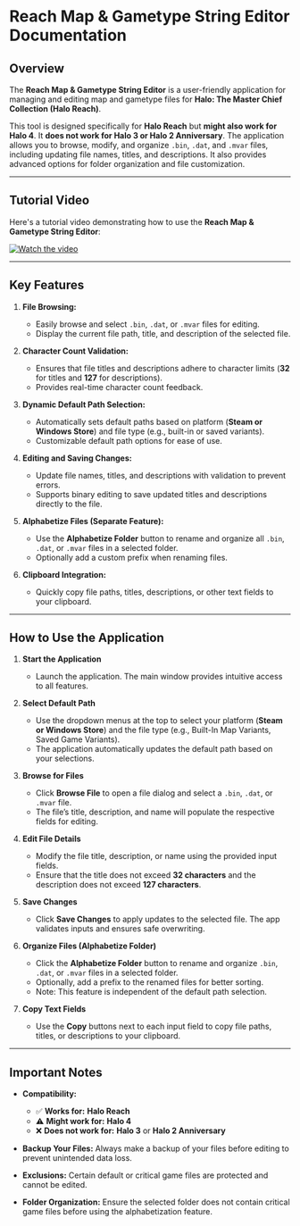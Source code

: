 # Reach Map & Gametype String Editor Documentation

## Overview
The **Reach Map & Gametype String Editor** is a user-friendly application for managing and editing map and gametype files for **Halo: The Master Chief Collection (Halo Reach)**. 

This tool is designed specifically for **Halo Reach** but **might also work for Halo 4**. It **does not work for Halo 3 or Halo 2 Anniversary**. The application allows you to browse, modify, and organize `.bin`, `.dat`, and `.mvar` files, including updating file names, titles, and descriptions. It also provides advanced options for folder organization and file customization.

---

## Tutorial Video

Here's a tutorial video demonstrating how to use the **Reach Map & Gametype String Editor**:

[![Watch the video](https://img.youtube.com/vi/ddvKpaqy7O4/0.jpg)](https://youtu.be/ddvKpaqy7O4)

---

## Key Features

1. **File Browsing:**  
   - Easily browse and select `.bin`, `.dat`, or `.mvar` files for editing.  
   - Display the current file path, title, and description of the selected file.

2. **Character Count Validation:**  
   - Ensures that file titles and descriptions adhere to character limits (**32** for titles and **127** for descriptions).  
   - Provides real-time character count feedback.

3. **Dynamic Default Path Selection:**  
   - Automatically sets default paths based on platform (**Steam or Windows Store**) and file type (e.g., built-in or saved variants).  
   - Customizable default path options for ease of use.

4. **Editing and Saving Changes:**  
   - Update file names, titles, and descriptions with validation to prevent errors.  
   - Supports binary editing to save updated titles and descriptions directly to the file.

5. **Alphabetize Files (Separate Feature):**  
   - Use the **Alphabetize Folder** button to rename and organize all `.bin`, `.dat`, or `.mvar` files in a selected folder.  
   - Optionally add a custom prefix when renaming files.

6. **Clipboard Integration:**  
   - Quickly copy file paths, titles, descriptions, or other text fields to your clipboard.

---

## How to Use the Application

1. **Start the Application**  
   - Launch the application. The main window provides intuitive access to all features.

2. **Select Default Path**  
   - Use the dropdown menus at the top to select your platform (**Steam or Windows Store**) and the file type (e.g., Built-In Map Variants, Saved Game Variants).  
   - The application automatically updates the default path based on your selections.

3. **Browse for Files**  
   - Click **Browse File** to open a file dialog and select a `.bin`, `.dat`, or `.mvar` file.  
   - The file’s title, description, and name will populate the respective fields for editing.

4. **Edit File Details**  
   - Modify the file title, description, or name using the provided input fields.  
   - Ensure that the title does not exceed **32 characters** and the description does not exceed **127 characters**.

5. **Save Changes**  
   - Click **Save Changes** to apply updates to the selected file. The app validates inputs and ensures safe overwriting.

6. **Organize Files (Alphabetize Folder)**  
   - Click the **Alphabetize Folder** button to rename and organize `.bin`, `.dat`, or `.mvar` files in a selected folder.  
   - Optionally, add a prefix to the renamed files for better sorting.  
   - Note: This feature is independent of the default path selection.

7. **Copy Text Fields**  
   - Use the **Copy** buttons next to each input field to copy file paths, titles, or descriptions to your clipboard.

---

## Important Notes

- **Compatibility:**  
  - ✅ **Works for:** **Halo Reach**  
  - ⚠️ **Might work for:** **Halo 4**  
  - ❌ **Does not work for:** **Halo 3** or **Halo 2 Anniversary**  

- **Backup Your Files:** Always make a backup of your files before editing to prevent unintended data loss.  
- **Exclusions:** Certain default or critical game files are protected and cannot be edited.  
- **Folder Organization:** Ensure the selected folder does not contain critical game files before using the alphabetization feature.  
